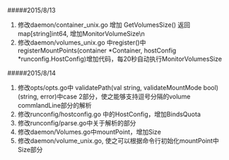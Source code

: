 #####2015/8/13
1. 修改daemon/container_unix.go 增加 GetVolumesSize() 返回map[string]int64, 增加MonitorVolumeSize\n
2. 修改daemon/volumes_unix.go 中register()中registerMountPoints(container *Container, hostConfig *runconfig.HostConfig)增加代码，每20秒自动执行MonitorVolumesSize

#####2015/8/14
1. 修改opts/opts.go中 validatePath(val string, validateMountMode bool) (string, error)中case 2部分，使之能够支持逗号分隔的volume commlandLine部分的解析
2. 修改runconfig/hostconfig.go 中的HostConfig，增加BindsQuota
3. 修改runconfig/parse.go中关于解析的部分
4. 修改daemon/Volumes.go中mountPoint，增加Size
5. 修改daemon/volume_unix.go, 使之可以根据命令行初始化mountPoint中Size部分
